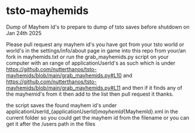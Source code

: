 # tsto-mayhemids
Dump of Mayhem Id's to prepare to dump of tsto saves before shutdown on Jan 24th 2025

Please pull request any mayhem id's you have got from your tsto world or world's in the settings/info/about page in game into this repo from your/an fork in mayhemids.txt
or run the grab_mayhemids.py script on your computer with an range of applicationUserId's as such which is under https://github.com/nutterthanos/tsto-mayhemids/blob/main/grab_mayhemids.py#L10 and https://github.com/nutterthanos/tsto-mayhemids/blob/main/grab_mayhemids.py#L11 and then if it finds any of the mayhemid's from it then add to the list then pull request it thanks.

the script saves the found mayhem id's under applicationUserId_{applicationUserId}_mayhemId_{MayhemId}.xml in the current folder
so you could get the mayhem id from the filename or you can get it after the /users path in the files
